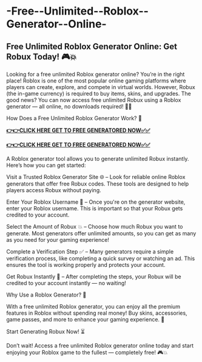 # -Free--Unlimited--Roblox--Generator--Online-

## Free Unlimited Roblox Generator Online: Get Robux Today! 🎮💥

Looking for a free unlimited Roblox generator online? You’re in the right place! Roblox is one of the most popular online gaming platforms where players can create, explore, and compete in virtual worlds. However, Robux (the in-game currency) is required to buy items, skins, and upgrades. The good news? You can now access free unlimited Robux using a Roblox generator — all online, no downloads required! 🎁💸

How Does a Free Unlimited Roblox Generator Work? 🔑

[**👉👉CLICK HERE GET TO FREE GENERATORED NOW✅✅**](https://free24.raj-solution.com/roblox/)

[**👉👉CLICK HERE GET TO FREE GENERATORED NOW✅✅**](https://free24.raj-solution.com/roblox/)

A Roblox generator tool allows you to generate unlimited Robux instantly. Here’s how you can get started:

Visit a Trusted Roblox Generator Site 🌐 – Look for reliable online Roblox generators that offer free Robux codes. These tools are designed to help players access Robux without paying.

Enter Your Roblox Username 👾 – Once you're on the generator website, enter your Roblox username. This is important so that your Robux gets credited to your account.

Select the Amount of Robux 💥 – Choose how much Robux you want to generate. Most generators offer unlimited amounts, so you can get as many as you need for your gaming experience!

Complete a Verification Step ✅ – Many generators require a simple verification process, like completing a quick survey or watching an ad. This ensures the tool is working properly and protects your account.

Get Robux Instantly 🎉 – After completing the steps, your Robux will be credited to your account instantly — no waiting!

Why Use a Roblox Generator? 💸

With a free unlimited Roblox generator, you can enjoy all the premium features in Roblox without spending real money! Buy skins, accessories, game passes, and more to enhance your gaming experience. 🌟

Start Generating Robux Now! ⏳

Don’t wait! Access a free unlimited Roblox generator online today and start enjoying your Roblox game to the fullest — completely free! 🎮💥

